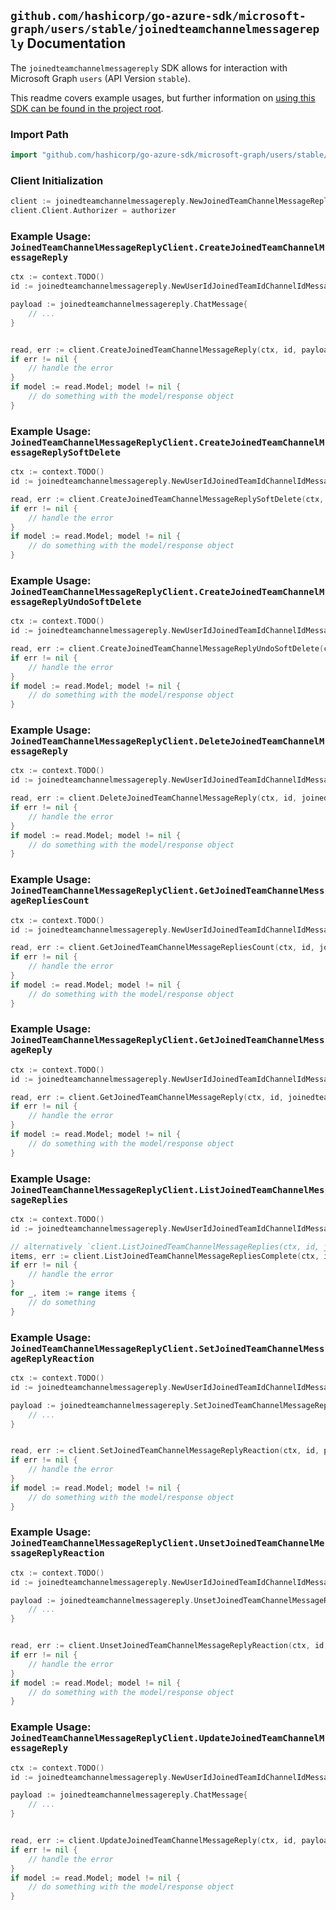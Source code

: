 
## `github.com/hashicorp/go-azure-sdk/microsoft-graph/users/stable/joinedteamchannelmessagereply` Documentation

The `joinedteamchannelmessagereply` SDK allows for interaction with Microsoft Graph `users` (API Version `stable`).

This readme covers example usages, but further information on [using this SDK can be found in the project root](https://github.com/hashicorp/go-azure-sdk/tree/main/docs).

### Import Path

```go
import "github.com/hashicorp/go-azure-sdk/microsoft-graph/users/stable/joinedteamchannelmessagereply"
```


### Client Initialization

```go
client := joinedteamchannelmessagereply.NewJoinedTeamChannelMessageReplyClientWithBaseURI("https://graph.microsoft.com")
client.Client.Authorizer = authorizer
```


### Example Usage: `JoinedTeamChannelMessageReplyClient.CreateJoinedTeamChannelMessageReply`

```go
ctx := context.TODO()
id := joinedteamchannelmessagereply.NewUserIdJoinedTeamIdChannelIdMessageID("userId", "teamId", "channelId", "chatMessageId")

payload := joinedteamchannelmessagereply.ChatMessage{
	// ...
}


read, err := client.CreateJoinedTeamChannelMessageReply(ctx, id, payload, joinedteamchannelmessagereply.DefaultCreateJoinedTeamChannelMessageReplyOperationOptions())
if err != nil {
	// handle the error
}
if model := read.Model; model != nil {
	// do something with the model/response object
}
```


### Example Usage: `JoinedTeamChannelMessageReplyClient.CreateJoinedTeamChannelMessageReplySoftDelete`

```go
ctx := context.TODO()
id := joinedteamchannelmessagereply.NewUserIdJoinedTeamIdChannelIdMessageIdReplyID("userId", "teamId", "channelId", "chatMessageId", "chatMessageId1")

read, err := client.CreateJoinedTeamChannelMessageReplySoftDelete(ctx, id, joinedteamchannelmessagereply.DefaultCreateJoinedTeamChannelMessageReplySoftDeleteOperationOptions())
if err != nil {
	// handle the error
}
if model := read.Model; model != nil {
	// do something with the model/response object
}
```


### Example Usage: `JoinedTeamChannelMessageReplyClient.CreateJoinedTeamChannelMessageReplyUndoSoftDelete`

```go
ctx := context.TODO()
id := joinedteamchannelmessagereply.NewUserIdJoinedTeamIdChannelIdMessageIdReplyID("userId", "teamId", "channelId", "chatMessageId", "chatMessageId1")

read, err := client.CreateJoinedTeamChannelMessageReplyUndoSoftDelete(ctx, id, joinedteamchannelmessagereply.DefaultCreateJoinedTeamChannelMessageReplyUndoSoftDeleteOperationOptions())
if err != nil {
	// handle the error
}
if model := read.Model; model != nil {
	// do something with the model/response object
}
```


### Example Usage: `JoinedTeamChannelMessageReplyClient.DeleteJoinedTeamChannelMessageReply`

```go
ctx := context.TODO()
id := joinedteamchannelmessagereply.NewUserIdJoinedTeamIdChannelIdMessageIdReplyID("userId", "teamId", "channelId", "chatMessageId", "chatMessageId1")

read, err := client.DeleteJoinedTeamChannelMessageReply(ctx, id, joinedteamchannelmessagereply.DefaultDeleteJoinedTeamChannelMessageReplyOperationOptions())
if err != nil {
	// handle the error
}
if model := read.Model; model != nil {
	// do something with the model/response object
}
```


### Example Usage: `JoinedTeamChannelMessageReplyClient.GetJoinedTeamChannelMessageRepliesCount`

```go
ctx := context.TODO()
id := joinedteamchannelmessagereply.NewUserIdJoinedTeamIdChannelIdMessageID("userId", "teamId", "channelId", "chatMessageId")

read, err := client.GetJoinedTeamChannelMessageRepliesCount(ctx, id, joinedteamchannelmessagereply.DefaultGetJoinedTeamChannelMessageRepliesCountOperationOptions())
if err != nil {
	// handle the error
}
if model := read.Model; model != nil {
	// do something with the model/response object
}
```


### Example Usage: `JoinedTeamChannelMessageReplyClient.GetJoinedTeamChannelMessageReply`

```go
ctx := context.TODO()
id := joinedteamchannelmessagereply.NewUserIdJoinedTeamIdChannelIdMessageIdReplyID("userId", "teamId", "channelId", "chatMessageId", "chatMessageId1")

read, err := client.GetJoinedTeamChannelMessageReply(ctx, id, joinedteamchannelmessagereply.DefaultGetJoinedTeamChannelMessageReplyOperationOptions())
if err != nil {
	// handle the error
}
if model := read.Model; model != nil {
	// do something with the model/response object
}
```


### Example Usage: `JoinedTeamChannelMessageReplyClient.ListJoinedTeamChannelMessageReplies`

```go
ctx := context.TODO()
id := joinedteamchannelmessagereply.NewUserIdJoinedTeamIdChannelIdMessageID("userId", "teamId", "channelId", "chatMessageId")

// alternatively `client.ListJoinedTeamChannelMessageReplies(ctx, id, joinedteamchannelmessagereply.DefaultListJoinedTeamChannelMessageRepliesOperationOptions())` can be used to do batched pagination
items, err := client.ListJoinedTeamChannelMessageRepliesComplete(ctx, id, joinedteamchannelmessagereply.DefaultListJoinedTeamChannelMessageRepliesOperationOptions())
if err != nil {
	// handle the error
}
for _, item := range items {
	// do something
}
```


### Example Usage: `JoinedTeamChannelMessageReplyClient.SetJoinedTeamChannelMessageReplyReaction`

```go
ctx := context.TODO()
id := joinedteamchannelmessagereply.NewUserIdJoinedTeamIdChannelIdMessageIdReplyID("userId", "teamId", "channelId", "chatMessageId", "chatMessageId1")

payload := joinedteamchannelmessagereply.SetJoinedTeamChannelMessageReplyReactionRequest{
	// ...
}


read, err := client.SetJoinedTeamChannelMessageReplyReaction(ctx, id, payload, joinedteamchannelmessagereply.DefaultSetJoinedTeamChannelMessageReplyReactionOperationOptions())
if err != nil {
	// handle the error
}
if model := read.Model; model != nil {
	// do something with the model/response object
}
```


### Example Usage: `JoinedTeamChannelMessageReplyClient.UnsetJoinedTeamChannelMessageReplyReaction`

```go
ctx := context.TODO()
id := joinedteamchannelmessagereply.NewUserIdJoinedTeamIdChannelIdMessageIdReplyID("userId", "teamId", "channelId", "chatMessageId", "chatMessageId1")

payload := joinedteamchannelmessagereply.UnsetJoinedTeamChannelMessageReplyReactionRequest{
	// ...
}


read, err := client.UnsetJoinedTeamChannelMessageReplyReaction(ctx, id, payload, joinedteamchannelmessagereply.DefaultUnsetJoinedTeamChannelMessageReplyReactionOperationOptions())
if err != nil {
	// handle the error
}
if model := read.Model; model != nil {
	// do something with the model/response object
}
```


### Example Usage: `JoinedTeamChannelMessageReplyClient.UpdateJoinedTeamChannelMessageReply`

```go
ctx := context.TODO()
id := joinedteamchannelmessagereply.NewUserIdJoinedTeamIdChannelIdMessageIdReplyID("userId", "teamId", "channelId", "chatMessageId", "chatMessageId1")

payload := joinedteamchannelmessagereply.ChatMessage{
	// ...
}


read, err := client.UpdateJoinedTeamChannelMessageReply(ctx, id, payload, joinedteamchannelmessagereply.DefaultUpdateJoinedTeamChannelMessageReplyOperationOptions())
if err != nil {
	// handle the error
}
if model := read.Model; model != nil {
	// do something with the model/response object
}
```
